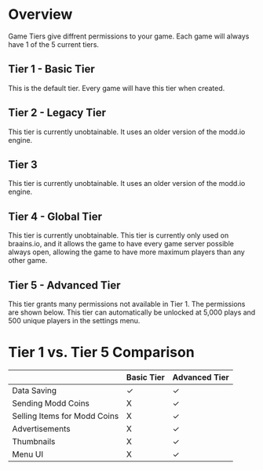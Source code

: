 # Overview

Game Tiers give diffrent permissions to your game. Each game will always have 1 of the 5 current tiers.

## Tier 1 - Basic Tier

This is the default tier. Every game will have this tier when created.

## Tier 2 - Legacy Tier

This tier is currently unobtainable. It uses an older version of the modd.io engine.

## Tier 3

This tier is currently unobtainable. It uses an older version of the modd.io engine.

## Tier 4 - Global Tier

This tier is currently unobtainable. This tier is currently only used on braains.io, and it allows the game to have every game server possible always open, allowing the game to have more maximum players than any other game.

## Tier 5 - Advanced Tier

This tier grants many permissions not available in Tier 1. The permissions are shown below. This tier can automatically be unlocked at 5,000 plays and 500 unique players in the settings menu.

# Tier 1 vs. Tier 5 Comparison

|| Basic Tier    | Advanced Tier |
| ------------- | ------------- | ------------- |
| Data Saving | ✓ | ✓ |
| Sending Modd Coins | X | ✓ |
| Selling Items for Modd Coins | X | ✓ |
| Advertisements | X | ✓ |
| Thumbnails | X | ✓ |
| Menu UI | X | ✓ |
